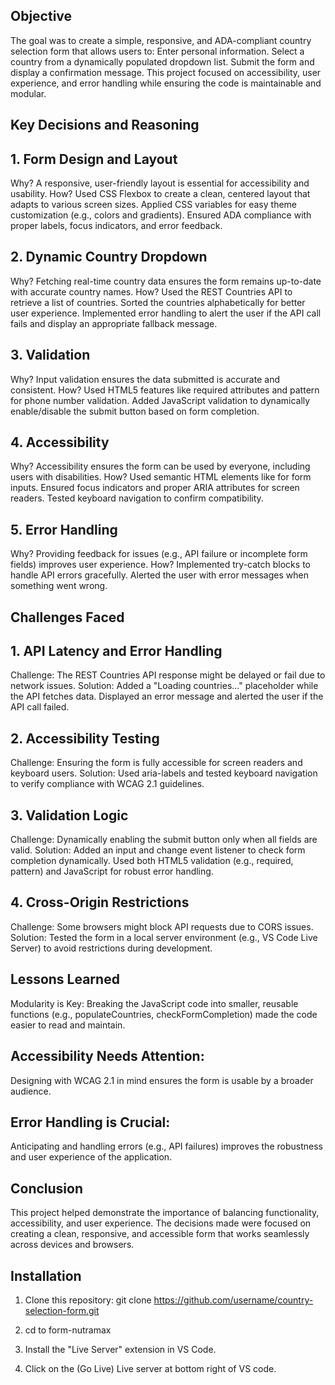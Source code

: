 ## Objective
The goal was to create a simple, responsive, and ADA-compliant country selection form that allows users to:
Enter personal information.
Select a country from a dynamically populated dropdown list.
Submit the form and display a confirmation message.
This project focused on accessibility, user experience, and error handling while ensuring the code is maintainable and modular.

## Key Decisions and Reasoning

## 1. Form Design and Layout
Why?
A responsive, user-friendly layout is essential for accessibility and usability.
How?
Used CSS Flexbox to create a clean, centered layout that adapts to various screen sizes.
Applied CSS variables for easy theme customization (e.g., colors and gradients).
Ensured ADA compliance with proper labels, focus indicators, and error feedback.

## 2. Dynamic Country Dropdown
Why?
Fetching real-time country data ensures the form remains up-to-date with accurate country names.
How?
Used the REST Countries API to retrieve a list of countries.
Sorted the countries alphabetically for better user experience.
Implemented error handling to alert the user if the API call fails and display an appropriate fallback message.

## 3. Validation
Why?
Input validation ensures the data submitted is accurate and consistent.
How?
Used HTML5 features like required attributes and pattern for phone number validation.
Added JavaScript validation to dynamically enable/disable the submit button based on form completion.

## 4. Accessibility
Why?
Accessibility ensures the form can be used by everyone, including users with disabilities.
How?
Used semantic HTML elements like <label> for form inputs.
Ensured focus indicators and proper ARIA attributes for screen readers.
Tested keyboard navigation to confirm compatibility.

## 5. Error Handling
Why?
Providing feedback for issues (e.g., API failure or incomplete form fields) improves user experience.
How?
Implemented try-catch blocks to handle API errors gracefully.
Alerted the user with error messages when something went wrong.

## Challenges Faced

## 1. API Latency and Error Handling
Challenge: The REST Countries API response might be delayed or fail due to network issues.
Solution:
Added a "Loading countries..." placeholder while the API fetches data.
Displayed an error message and alerted the user if the API call failed.

## 2. Accessibility Testing
Challenge: Ensuring the form is fully accessible for screen readers and keyboard users.
Solution:
Used aria-labels and tested keyboard navigation to verify compliance with WCAG 2.1 guidelines.

## 3. Validation Logic
Challenge: Dynamically enabling the submit button only when all fields are valid.
Solution:
Added an input and change event listener to check form completion dynamically.
Used both HTML5 validation (e.g., required, pattern) and JavaScript for robust error handling.

## 4. Cross-Origin Restrictions
Challenge: Some browsers might block API requests due to CORS issues.
Solution:
Tested the form in a local server environment (e.g., VS Code Live Server) to avoid restrictions during development.

## Lessons Learned
Modularity is Key:
Breaking the JavaScript code into smaller, reusable functions (e.g., populateCountries, checkFormCompletion) made the code easier to read and maintain.

## Accessibility Needs Attention:
Designing with WCAG 2.1 in mind ensures the form is usable by a broader audience.

## Error Handling is Crucial:
Anticipating and handling errors (e.g., API failures) improves the robustness and user experience of the application.

## Conclusion
This project helped demonstrate the importance of balancing functionality, accessibility, and user experience. The decisions made were focused on creating a clean, responsive, and accessible form that works seamlessly across devices and browsers.



## Installation
1. Clone this repository:
   git clone https://github.com/username/country-selection-form.git

2. cd to form-nutramax

3. Install the "Live Server" extension in VS Code.

4. Click on the (Go Live) Live server at bottom right of VS code. 


   